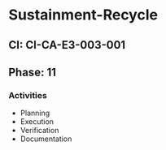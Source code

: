 # Sustainment-Recycle

## CI: CI-CA-E3-003-001
## Phase: 11

### Activities
- Planning
- Execution
- Verification
- Documentation
